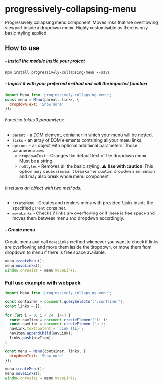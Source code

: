 # progressively-collapsing-menu

Progressively collapsing menu component. Moves links that are overflowing viewport inside a dropdown menu. Highly customisable as there is only basic styling applied.

## How to use

##### - Install the module inside your project

```
npm install progressively-collapsing-menu --save
```

##### - Import it with your preferred method and call the imported function

```javascript
import Menu from 'progressively-collapsing-menu';
const menu = Menu(parent, links, {
  dropdownText: 'Show more'
});
```

###### Function takes 3 parameters:
- `parent` - a DOM element, container in which your menu will be nested.
- `links` - an array of DOM elements containing all your menu links.
- `options` - an object with optional additional parameters. Those parameters are:
  - `dropdownText` - Changes the default text of the dropdown menu. Must be a string.
  - `noStyles` - Removes all the basic styling. :warning: **Use with caution**: This option may cause issues. It breaks the custom dropdown animation and may also break whole menu component.

###### It returns an object with two methods:
- `createMenu` - Creates and renders menu with provided `links` inside the specified `parent` container.
- `moveLinks` - Checks if links are overflowing or if there is free space and moves them between menu and dropdown accordingly.

##### - Create menu

Create menu and call `moveLinks` method whenever you want to check if links are overflowing and move them inside the dropdown, or move them from dropdown to menu if there is free space available.

```javascript
menu.createMenu();
menu.moveLinks();
window.onresize = menu.moveLinks;
```

### Full use example with webpack

```javascript
import Menu from 'progressively-collapsing-menu';

const container = document.querySelector('.container');
const links = [];

for (let i = 0; i < 24; i++) {
  const navItem = document.createElement('li');
  const navLink = document.createElement('a');
  navLink.textContent = `Link ${i}`;
  navItem.appendChild(navLink);
  links.push(navItem);
}

const menu = Menu(container, links, {
  dropdownText: 'Show more'
});

menu.createMenu();
menu.moveLinks();
window.onresize = menu.moveLinks;
```
